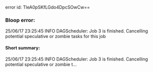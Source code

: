 error id: TleA0pSKfLGdo4DpcSOwCw==
### Bloop error:

25/06/17 23:25:45 INFO DAGScheduler: Job 3 is finished. Cancelling potential speculative or zombie tasks for this job
#### Short summary: 

25/06/17 23:25:45 INFO DAGScheduler: Job 3 is finished. Cancelling potential speculative or zombie t...